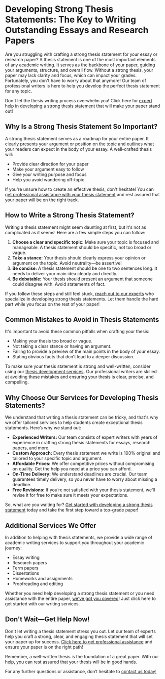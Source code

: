 # Developing Strong Thesis Statements: The Key to Writing Outstanding Essays and Research Papers

Are you struggling with crafting a strong thesis statement for your essay or research paper? A thesis statement is one of the most important elements of any academic writing. It serves as the backbone of your paper, guiding your arguments, structure, and overall flow. Without a strong thesis, your paper may lack clarity and focus, which can impact your grades. Fortunately, you don't have to worry about that anymore! Our team of professional writers is here to help you develop the perfect thesis statement for any topic.

Don't let the thesis writing process overwhelm you! Click here for [expert help in developing a strong thesis statement](https://tinyurl.com/topessay?keyword=developing+strong+thesis+statements) that will make your paper stand out!

## Why Is a Strong Thesis Statement So Important?

A strong thesis statement serves as a roadmap for your entire paper. It clearly presents your argument or position on the topic and outlines what your readers can expect in the body of your essay. A well-crafted thesis will:

- Provide clear direction for your paper
- Make your argument easy to follow
- Give your writing purpose and focus
- Help you avoid wandering off-topic

If you're unsure how to create an effective thesis, don't hesitate! You can [get professional assistance with your thesis statement](https://tinyurl.com/topessay?keyword=developing+strong+thesis+statements) and rest assured that your paper will be on the right track.

## How to Write a Strong Thesis Statement?

Writing a thesis statement might seem daunting at first, but it's not as complicated as it seems! Here are a few simple steps you can follow:

1. **Choose a clear and specific topic:** Make sure your topic is focused and manageable. A thesis statement should be specific, not too broad or vague.
2. **Take a stance:** Your thesis should clearly express your opinion or argument on the topic. Avoid neutrality—be assertive!
3. **Be concise:** A thesis statement should be one to two sentences long. It needs to deliver your main idea clearly and directly.
4. **Be debatable:** Your thesis should present an argument that someone could disagree with. Avoid statements of fact.

If you follow these steps and still feel stuck, [reach out to our experts](https://tinyurl.com/topessay?keyword=developing+strong+thesis+statements) who specialize in developing strong thesis statements. Let them handle the hard part while you focus on the rest of your paper!

## Common Mistakes to Avoid in Thesis Statements

It's important to avoid these common pitfalls when crafting your thesis:

- Making your thesis too broad or vague.
- Not taking a clear stance or having an argument.
- Failing to provide a preview of the main points in the body of your essay.
- Stating obvious facts that don’t lead to a deeper discussion.

To make sure your thesis statement is strong and well-written, consider using our [thesis development services](https://tinyurl.com/topessay?keyword=developing+strong+thesis+statements). Our professional writers are skilled at avoiding these mistakes and ensuring your thesis is clear, precise, and compelling.

## Why Choose Our Services for Developing Thesis Statements?

We understand that writing a thesis statement can be tricky, and that's why we offer tailored services to help students create exceptional thesis statements. Here’s why we stand out:

- **Experienced Writers:** Our team consists of expert writers with years of experience in crafting strong thesis statements for essays, research papers, and more.
- **Custom Approach:** Every thesis statement we write is 100% original and tailored to your specific topic and argument.
- **Affordable Prices:** We offer competitive prices without compromising on quality. Get the help you need at a price you can afford.
- **On-Time Delivery:** We understand deadlines are crucial. Our team guarantees timely delivery, so you never have to worry about missing a deadline.
- **Free Revisions:** If you’re not satisfied with your thesis statement, we’ll revise it for free to make sure it meets your expectations.

So, what are you waiting for? [Get started with developing a strong thesis statement](https://tinyurl.com/topessay?keyword=developing+strong+thesis+statements) today and take the first step toward a top-grade paper!

## Additional Services We Offer

In addition to helping with thesis statements, we provide a wide range of academic writing services to support you throughout your academic journey:

- Essay writing
- Research papers
- Term papers
- Dissertations
- Homeworks and assignments
- Proofreading and editing

Whether you need help developing a strong thesis statement or you need assistance with the entire paper, [we’ve got you covered](https://tinyurl.com/topessay?keyword=developing+strong+thesis+statements)! Just click here to get started with our writing services.

## Don't Wait—Get Help Now!

Don't let writing a thesis statement stress you out. Let our team of experts help you craft a strong, clear, and engaging thesis statement that will set your paper up for success. [Click here to get professional assistance](https://tinyurl.com/topessay?keyword=developing+strong+thesis+statements) and ensure your paper is on the right path!

Remember, a well-written thesis is the foundation of a great paper. With our help, you can rest assured that your thesis will be in good hands.

For any further questions or assistance, don’t hesitate to [contact us today!](https://tinyurl.com/topessay?keyword=developing+strong+thesis+statements)
